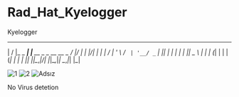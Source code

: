 # Rad_Hat_Kyelogger
Kyelogger










 __  __           _                      __  __ 
|  \/  |_   _ ___| |__   __ _ _ __ __ _ / _|/ _|
| |\/| | | | / __| '_ \ / _` | '__/ _` | |_| |_ 
| |  | | |_| \__ \ | | | (_| | | | (_| |  _|  _|
|_|  |_|\__,_|___/_| |_|\__,_|_|  \__,_|_| |_|  
                                               
![1](https://user-images.githubusercontent.com/74489628/132389091-be013880-ffa7-4a21-b7e6-544c69949e97.png)
![2](https://user-images.githubusercontent.com/74489628/132389099-a96618bf-2cc5-4d01-9f29-abb40aa81514.png)
![Adsız](https://user-images.githubusercontent.com/74489628/132389102-c238fc87-8578-4a1b-99fd-55faec01adc6.png)


No Virus detetion
